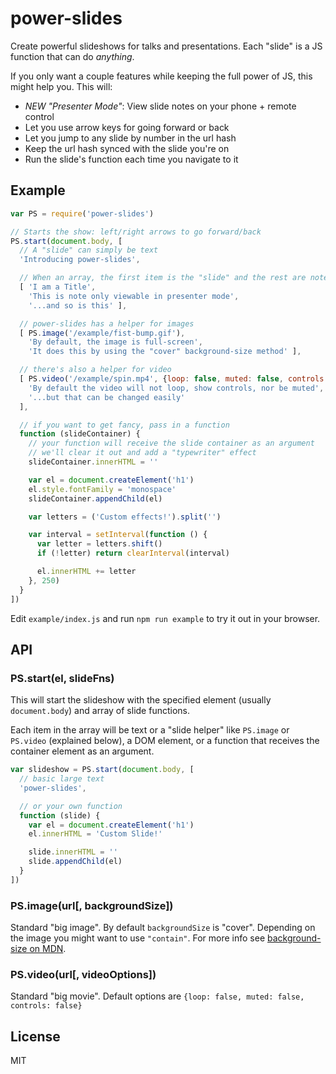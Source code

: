 # power-slides #

Create powerful slideshows for talks and presentations. Each "slide" is a JS function that can do *anything*.

If you only want a couple features while keeping the full power of JS, this might help you. This will:

* *NEW "Presenter Mode"*: View slide notes on your phone + remote control
* Let you use arrow keys for going forward or back
* Let you jump to any slide by number in the url hash
* Keep the url hash synced with the slide you're on
* Run the slide's function each time you navigate to it

## Example ##

```js
var PS = require('power-slides')

// Starts the show: left/right arrows to go forward/back
PS.start(document.body, [
  // A "slide" can simply be text
  'Introducing power-slides',

  // When an array, the first item is the "slide" and the rest are notes
  [ 'I am a Title',
    'This is note only viewable in presenter mode',
    '...and so is this' ],

  // power-slides has a helper for images
  [ PS.image('/example/fist-bump.gif'),
    'By default, the image is full-screen',
    'It does this by using the "cover" background-size method' ],

  // there's also a helper for video
  [ PS.video('/example/spin.mp4', {loop: false, muted: false, controls: false}),
    'By default the video will not loop, show controls, nor be muted',
    '...but that can be changed easily'
  ],

  // if you want to get fancy, pass in a function
  function (slideContainer) {
    // your function will receive the slide container as an argument
    // we'll clear it out and add a "typewriter" effect
    slideContainer.innerHTML = ''

    var el = document.createElement('h1')
    el.style.fontFamily = 'monospace'
    slideContainer.appendChild(el)

    var letters = ('Custom effects!').split('')

    var interval = setInterval(function () {
      var letter = letters.shift()
      if (!letter) return clearInterval(interval)

      el.innerHTML += letter
    }, 250)
  }
])

```

Edit `example/index.js` and run `npm run example` to try it out in your browser.

## API ##

### PS.start(el, slideFns) ###

This will start the slideshow with the specified element (usually `document.body`) and array of slide functions.

Each item in the array will be text or a "slide helper" like `PS.image` or `PS.video` (explained below), a DOM element, or a function that receives the container element as an argument.

```js
var slideshow = PS.start(document.body, [
  // basic large text
  'power-slides',

  // or your own function
  function (slide) {
    var el = document.createElement('h1')
    el.innerHTML = 'Custom Slide!'

    slide.innerHTML = ''
    slide.appendChild(el)
  }
])
```

### PS.image(url[, backgroundSize]) ###

Standard "big image". By default `backgroundSize` is "cover". Depending on the image you might want to use `"contain"`. For more info see [background-size on MDN](https://developer.mozilla.org/en-US/docs/Web/CSS/background-size?redirectlocale=en-US&redirectslug=CSS%2Fbackground-size).

### PS.video(url[, videoOptions]) ###

Standard "big movie". Default options are `{loop: false, muted: false, controls: false}`

## License ##

MIT
